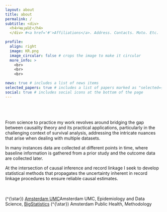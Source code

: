 ```yaml
---
layout: about
title: about
permalink: /
subtitle: <div>
  <h4>Կայանէ</h4>
  </div> #<a href='#'>Affiliations</a>. Address. Contacts. Moto. Etc.

profile:
  align: right
  image: KR.png
  image_circular: false # crops the image to make it circular
  more_info: >
    <br>
    <br>
    <br>

news: true # includes a list of news items
selected_papers: true # includes a list of papers marked as "selected={true}"
social: true # includes social icons at the bottom of the page
---
```


<br>
<br>
<br>
From science to practice my work revolves around bridging the gap between causality theory and its practical applications, particularly in the challenging context of survival analysis, addressing the intricate nuances that arise when dealing with multiple datasets.

In many instances data are collected at different points in time, where baseline information is gathered from a prior study and the outcome data are collected later.

At the intersection of causal inference and record linkage I seek to develop statistical methods that propagates the uncertainty inherent in record linkage procedures to ensure reliable causal estimates.
<br>
<br>
<br>

\(^{\star}\) [Amsterdam UMC](https://www.amc.nl/web/home.htm)Amsterdam UMC, Epidemiology and Data Science, [BigStatistics](https://www.bigstatistics.nl/) 
\(^{\star}\) Amsterdam Public Health, Methodology